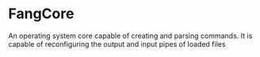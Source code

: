 # FangCore
An operating system core capable of creating and parsing commands. It is capable of reconfiguring the output and input pipes of loaded files
